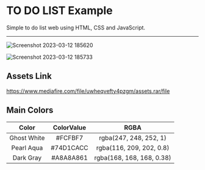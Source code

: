 # TO DO LIST Example

Simple to do list web using HTML, CSS and JavaScript.


---

![Screenshot 2023-03-12 185620](https://user-images.githubusercontent.com/72463762/224556504-f0c5f758-f2e1-4cf7-b33d-7adad67b6df0.png)

![Screenshot 2023-03-12 185733](https://user-images.githubusercontent.com/72463762/224556587-ce3b519b-0be8-478a-a5af-e431b2c6483b.png)


## Assets Link
https://www.mediafire.com/file/uwheqvefty4pzgm/assets.rar/file

## Main Colors

| Color  | ColorValue  | RGBA    |
| :---:   | :---: | :---: |
| Ghost White |   #FCFBF7 |  rgba(247, 248, 252, 1)  |
| Pearl Aqua |   #74D1CACC |  rgba(116, 209, 202, 0.8)  |
| Dark Gray |   #A8A8A861 |  rgba(168, 168, 168, 0.38) |



